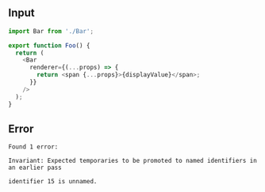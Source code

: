 
## Input

```javascript
import Bar from './Bar';

export function Foo() {
  return (
    <Bar
      renderer={(...props) => {
        return <span {...props}>{displayValue}</span>;
      }}
    />
  );
}

```


## Error

```
Found 1 error:

Invariant: Expected temporaries to be promoted to named identifiers in an earlier pass

identifier 15 is unnamed.
```
          
      